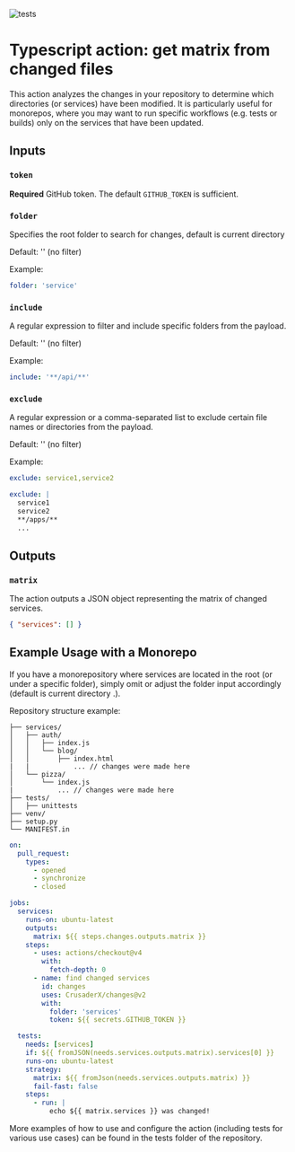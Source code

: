 ![tests](https://github.com/CrusaderX/changes/actions/workflows/ci.yaml/badge.svg?event=push)

# Typescript action: get matrix from changed files

This action analyzes the changes in your repository to determine which directories (or services) have been modified. It is particularly useful for monorepos, where you may want to run specific workflows (e.g. tests or builds) only on the services that have been updated.


## Inputs

### `token`

**Required** GitHub token. The default `GITHUB_TOKEN` is sufficient.

### `folder`

Specifies the root folder to search for changes, default is current directory

Default: '' (no filter)

Example:

```yaml
folder: 'service'
```
### `include`

A regular expression to filter and include specific folders from the payload.

Default: '' (no filter)

Example:


```yaml
include: '**/api/**'
```


### `exclude`

A regular expression or a comma-separated list to exclude certain file names or directories from the payload.

Default: '' (no filter)

Example:

```yaml
exclude: service1,service2
```

```yaml
exclude: |
  service1
  service2
  **/apps/**
  ...
```

## Outputs

### `matrix`

The action outputs a JSON object representing the matrix of changed services.

```json
{ "services": [] }
```

## Example Usage with a Monorepo

If you have a monorepository where services are located in the root (or under a specific folder), simply omit or adjust the folder input accordingly (default is current directory .).

Repository structure example:


```shell
├── services/
│   ├── auth/
│   │   ├── index.js
│   │   └── blog/
│   │       ├── index.html
|   |           ... // changes were made here
│   └── pizza/
│       └── index.js
|           ... // changes were made here
├── tests/
│   ├── unittests
├── venv/
├── setup.py
└── MANIFEST.in
```

```yaml
on:
  pull_request:
    types:
      - opened
      - synchronize
      - closed

jobs:
  services:
    runs-on: ubuntu-latest
    outputs:
      matrix: ${{ steps.changes.outputs.matrix }}
    steps:
      - uses: actions/checkout@v4
        with:
          fetch-depth: 0
      - name: find changed services
        id: changes
        uses: CrusaderX/changes@v2
        with:
          folder: 'services'
          token: ${{ secrets.GITHUB_TOKEN }}

  tests:
    needs: [services]
    if: ${{ fromJSON(needs.services.outputs.matrix).services[0] }}
    runs-on: ubuntu-latest
    strategy:
      matrix: ${{ fromJson(needs.services.outputs.matrix) }}
      fail-fast: false
    steps:
      - run: |
          echo ${{ matrix.services }} was changed!
```

More examples of how to use and configure the action (including tests for various use cases) can be found in the tests folder of the repository.

